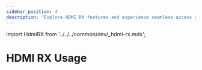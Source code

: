 ```yaml
---
sidebar_position: 4
description: "Explore HDMI RX features and experience seamless access and processing of HD video and audio"
---
```


import HdmiRX from '../../../common/dev/\_hdmi-rx.mdx';

# HDMI RX Usage

<HdmiRX />
